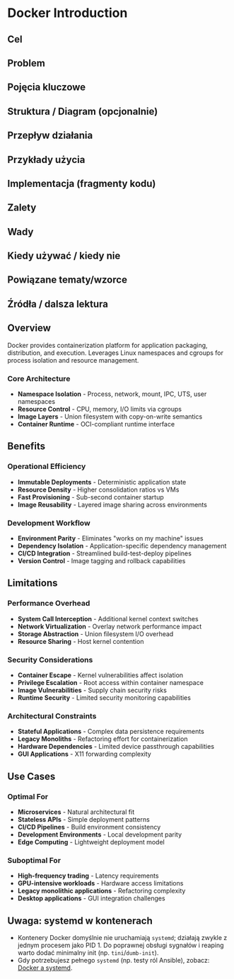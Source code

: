 # Docker Introduction

## Cel

## Problem

## Pojęcia kluczowe

## Struktura / Diagram (opcjonalnie)

## Przepływ działania

## Przykłady użycia

## Implementacja (fragmenty kodu)

## Zalety

## Wady

## Kiedy używać / kiedy nie

## Powiązane tematy/wzorce

## Źródła / dalsza lektura


## Overview

Docker provides containerization platform for application packaging, distribution, and execution. Leverages Linux namespaces and cgroups for process isolation and resource management.

### Core Architecture
- **Namespace Isolation** - Process, network, mount, IPC, UTS, user namespaces
- **Resource Control** - CPU, memory, I/O limits via cgroups
- **Image Layers** - Union filesystem with copy-on-write semantics
- **Container Runtime** - OCI-compliant runtime interface

## Benefits

### Operational Efficiency
- **Immutable Deployments** - Deterministic application state
- **Resource Density** - Higher consolidation ratios vs VMs
- **Fast Provisioning** - Sub-second container startup
- **Image Reusability** - Layered image sharing across environments

### Development Workflow
- **Environment Parity** - Eliminates "works on my machine" issues
- **Dependency Isolation** - Application-specific dependency management
- **CI/CD Integration** - Streamlined build-test-deploy pipelines
- **Version Control** - Image tagging and rollback capabilities

## Limitations

### Performance Overhead
- **System Call Interception** - Additional kernel context switches
- **Network Virtualization** - Overlay network performance impact
- **Storage Abstraction** - Union filesystem I/O overhead
- **Resource Sharing** - Host kernel contention

### Security Considerations
- **Container Escape** - Kernel vulnerabilities affect isolation
- **Privilege Escalation** - Root access within container namespace
- **Image Vulnerabilities** - Supply chain security risks
- **Runtime Security** - Limited security monitoring capabilities

### Architectural Constraints
- **Stateful Applications** - Complex data persistence requirements
- **Legacy Monoliths** - Refactoring effort for containerization
- **Hardware Dependencies** - Limited device passthrough capabilities
- **GUI Applications** - X11 forwarding complexity

## Use Cases

### Optimal For
- **Microservices** - Natural architectural fit
- **Stateless APIs** - Simple deployment patterns
- **CI/CD Pipelines** - Build environment consistency
- **Development Environments** - Local development parity
- **Edge Computing** - Lightweight deployment model

### Suboptimal For
- **High-frequency trading** - Latency requirements
- **GPU-intensive workloads** - Hardware access limitations
- **Legacy monolithic applications** - Refactoring complexity
- **Desktop applications** - GUI integration challenges 

## Uwaga: systemd w kontenerach

- Kontenery Docker domyślnie nie uruchamiają `systemd`; działają zwykle z jednym procesem jako PID 1. Do poprawnej obsługi sygnałów i reaping warto dodać minimalny init (np. `tini`/`dumb-init`).
- Gdy potrzebujesz pełnego `systemd` (np. testy ról Ansible), zobacz: [Docker a systemd](Docker_Systemd.md).